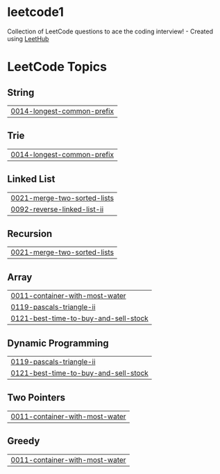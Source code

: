 # leetcode1
Collection of LeetCode questions to ace the coding interview! - Created using [LeetHub](https://github.com/QasimWani/LeetHub)

<!---LeetCode Topics Start-->
# LeetCode Topics
## String
|  |
| ------- |
| [0014-longest-common-prefix](https://github.com/Srivarshagowthu/leetcode1/tree/master/0014-longest-common-prefix) |
## Trie
|  |
| ------- |
| [0014-longest-common-prefix](https://github.com/Srivarshagowthu/leetcode1/tree/master/0014-longest-common-prefix) |
## Linked List
|  |
| ------- |
| [0021-merge-two-sorted-lists](https://github.com/Srivarshagowthu/leetcode1/tree/master/0021-merge-two-sorted-lists) |
| [0092-reverse-linked-list-ii](https://github.com/Srivarshagowthu/leetcode1/tree/master/0092-reverse-linked-list-ii) |
## Recursion
|  |
| ------- |
| [0021-merge-two-sorted-lists](https://github.com/Srivarshagowthu/leetcode1/tree/master/0021-merge-two-sorted-lists) |
## Array
|  |
| ------- |
| [0011-container-with-most-water](https://github.com/Srivarshagowthu/leetcode1/tree/master/0011-container-with-most-water) |
| [0119-pascals-triangle-ii](https://github.com/Srivarshagowthu/leetcode1/tree/master/0119-pascals-triangle-ii) |
| [0121-best-time-to-buy-and-sell-stock](https://github.com/Srivarshagowthu/leetcode1/tree/master/0121-best-time-to-buy-and-sell-stock) |
## Dynamic Programming
|  |
| ------- |
| [0119-pascals-triangle-ii](https://github.com/Srivarshagowthu/leetcode1/tree/master/0119-pascals-triangle-ii) |
| [0121-best-time-to-buy-and-sell-stock](https://github.com/Srivarshagowthu/leetcode1/tree/master/0121-best-time-to-buy-and-sell-stock) |
## Two Pointers
|  |
| ------- |
| [0011-container-with-most-water](https://github.com/Srivarshagowthu/leetcode1/tree/master/0011-container-with-most-water) |
## Greedy
|  |
| ------- |
| [0011-container-with-most-water](https://github.com/Srivarshagowthu/leetcode1/tree/master/0011-container-with-most-water) |
<!---LeetCode Topics End-->